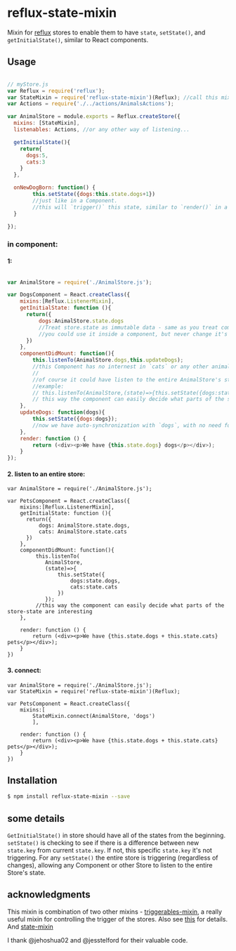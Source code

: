 # reflux-state-mixin

Mixin for [reflux](https://www.npmjs.com/packages/reflux) stores to enable them to have `state`, `setState()`, and `getInitialState()`, similar to React components. 


## Usage

```javascript

// myStore.js
var Reflux = require('reflux');
var StateMixin = require('reflux-state-mixin')(Reflux); //call this mixin like that
var Actions = require('./../actions/AnimalsActions'); 

var AnimalStore = module.exports = Reflux.createStore({
  mixins: [StateMixin],
  listenables: Actions, //or any other way of listening... 

  getInitialState(){      
    return{
      dogs:5,
      cats:3
    }
  },

  onNewDogBorn: function() {
        this.setState({dogs:this.state.dogs+1})  
        //just like in a Component.
        //this will `trigger()` this state, similar to `render()` in a Component 
  }

});
```
### in component:
#### 1:
```javascript

var AnimalStore = require('./AnimalStore.js');

var DogsComponent = React.createClass({
    mixins:[Reflux.ListenerMixin],
    getInitialState: function (){
      return({
          dogs:AnimalStore.state.dogs 
          //Treat store.state as immutable data - same as you treat component.state - 
          //you could use it inside a component, but never change it's value - only with setState()    
      })
    },
    componentDidMount: function(){
        this.listenTo(AnimalStore.dogs,this.updateDogs); 
        //this Component has no internest in `cats` or any other animal, so it listents to `dogs` changes only
        //
        //of course it could have listen to the entire AnimalStore's state
        //example:
        // this.listenTo(AnimalStore,(state)=>{this.setState({dogs:state.dogs})});
        // this way the component can easily decide what parts of the store-state are interesting
    },
    updateDogs: function(dogs){
        this.setState({dogs:dogs});
        //now we have auto-synchronization with `dogs`, with no need for specific logic for that
    },
    render: function () {
        return (<div><p>We have {this.state.dogs} dogs</p></div>);
    }
});

```
#### 2. listen to an entire store:

```
var AnimalStore = require('./AnimalStore.js');

var PetsComponent = React.createClass({
    mixins:[Reflux.ListenerMixin],
    getInitialState: function (){
      return({
          dogs: AnimalStore.state.dogs,
          cats: AnimalStore.state.cats
      })
    },
    componentDidMount: function(){
         this.listenTo(
            AnimalStore,
            (state)=>{
                this.setState({
                    dogs:state.dogs,
                    cats:state.cats
                })
            });
         //this way the component can easily decide what parts of the store-state are interesting
    },

    render: function () {
        return (<div><p>We have {this.state.dogs + this.state.cats} pets</p></div>);
    }
})
```
#### 3. connect:

```
var AnimalStore = require('./AnimalStore.js');
var StateMixin = require('reflux-state-mixin')(Reflux);

var PetsComponent = React.createClass({
    mixins:[
        StateMixin.connect(AnimalStore, 'dogs')
        ],

    render: function () {
        return (<div><p>We have {this.state.dogs + this.state.cats} pets</p></div>);
    }
})
```
## Installation

```bash
$ npm install reflux-state-mixin --save
```

## some details
`GetInitialState()` in store should have all of the states from the beginning.  
`setState()` is checking to see if there is a difference between new `state.key` from current `state.key`. If not, this specific `state.key` it's not triggering.
For any `setState()` the entire store is triggering (regardless of changes), allowing any Component or other Store to listen to the entire Store's state.

## acknowledgments
This mixin is combination of two other mixins - 
[triggerables-mixin](https://github.com/jesstelford/reflux-triggerable-mixin), a really useful mixin for controlling the trigger of the stores. Also see [this](https://github.com/spoike/refluxjs/issues/158) for details. 
And [state-mixin](https://github.com/spoike/refluxjs/issues/290) 

I thank @jehoshua02 and @jesstelford for their valuable code. 
